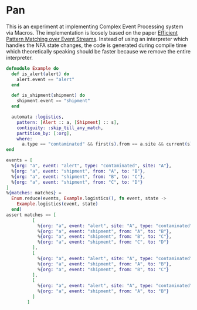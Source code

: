 # Pan

This is an experiment at implementing Complex Event Processing system
via Macros. The implementation is loosely based on the paper
[Efficient Pattern Matching over Event Streams](https://people.cs.umass.edu/~yanlei/publications/sase-sigmod08.pdf). Instead of using an interpreter
which handles the NFA state changes, the code is generated during
compile time which theoretically speaking should be faster because we
remove the entire interpreter.



```elixir
defmodule Example do
  def is_alert(alert) do
    alert.event == "alert"
  end

  def is_shipment(shipment) do
    shipment.event == "shipment"
  end

  automata :logistics,
    pattern: [Alert :: a, [Shipment] :: s],
    contiguity: :skip_till_any_match,
    partition_by: [:org],
    where:
      a.type == "contaminated" && first(s).from == a.site && current(s).from == previous(s).to
end
```

```elixir
events = [
  %{org: "a", event: "alert", type: "contaminated", site: "A"},
  %{org: "a", event: "shipment", from: "A", to: "B"},
  %{org: "a", event: "shipment", from: "B", to: "C"},
  %{org: "a", event: "shipment", from: "C", to: "D"}
]
%{matches: matches} =
  Enum.reduce(events, Example.logistics(), fn event, state ->
    Example.logistics(event, state)
  end)
assert matches == [
          [
            %{org: "a", event: "alert", site: "A", type: "contaminated"},
            %{org: "a", event: "shipment", from: "A", to: "B"},
            %{org: "a", event: "shipment", from: "B", to: "C"},
            %{org: "a", event: "shipment", from: "C", to: "D"}
          ],
          [
            %{org: "a", event: "alert", site: "A", type: "contaminated"},
            %{org: "a", event: "shipment", from: "A", to: "B"},
            %{org: "a", event: "shipment", from: "B", to: "C"}
          ],
          [
            %{org: "a", event: "alert", site: "A", type: "contaminated"},
            %{org: "a", event: "shipment", from: "A", to: "B"}
          ]
        ]
```
